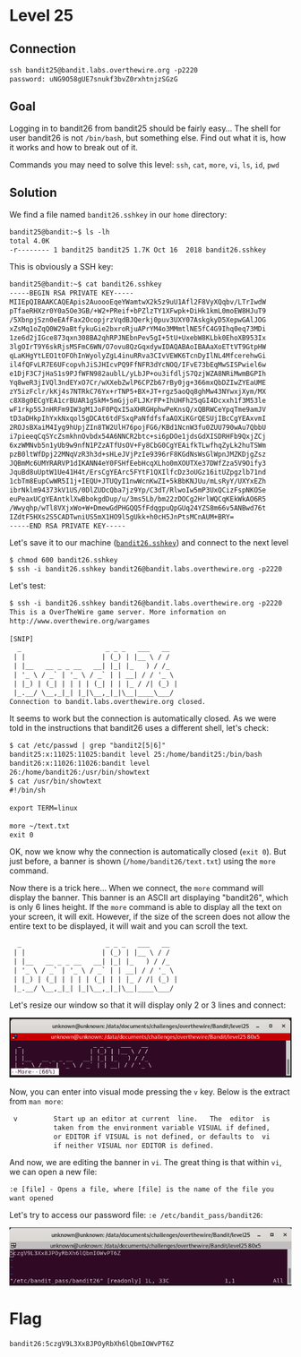 # Level 25
## Connection
~~~
ssh bandit25@bandit.labs.overthewire.org -p2220
password: uNG9O58gUE7snukf3bvZ0rxhtnjzSGzG
~~~

## Goal
Logging in to bandit26 from bandit25 should be fairly easy… The shell for user bandit26 is not `/bin/bash`, but something else. Find out what it is, how it works and how to break out of it.

Commands you may need to solve this level: `ssh`, `cat`, `more`, `vi`, `ls`, `id`, `pwd`

## Solution
We find a file named `bandit26.sshkey` in our `home` directory:
~~~
bandit25@bandit:~$ ls -lh
total 4.0K
-r-------- 1 bandit25 bandit25 1.7K Oct 16  2018 bandit26.sshkey
~~~

This is obviously a SSH key:
~~~
bandit25@bandit:~$ cat bandit26.sshkey 
-----BEGIN RSA PRIVATE KEY-----
MIIEpQIBAAKCAQEApis2AuoooEqeYWamtwX2k5z9uU1Afl2F8VyXQqbv/LTrIwdW
pTfaeRHXzr0Y0a5Oe3GB/+W2+PReif+bPZlzTY1XFwpk+DiHk1kmL0moEW8HJuT9
/5XbnpjSzn0eEAfFax2OcopjrzVqdBJQerkj0puv3UXY07AskgkyD5XepwGAlJOG
xZsMq1oZqQ0W29aBtfykuGie2bxroRjuAPrYM4o3MMmtlNE5fC4G9Ihq0eq73MDi
1ze6d2jIGce873qxn308BA2qhRPJNEbnPev5gI+5tU+UxebW8KLbk0EhoXB953Ix
3lgOIrT9Y6skRjsMSFmC6WN/O7ovu8QzGqxdywIDAQABAoIBAAaXoETtVT9GtpHW
qLaKHgYtLEO1tOFOhInWyolyZgL4inuRRva3CIvVEWK6TcnDyIlNL4MfcerehwGi
il4fQFvLR7E6UFcopvhJiSJHIcvPQ9FfNFR3dYcNOQ/IFvE73bEqMwSISPwiel6w
e1DjF3C7jHaS1s9PJfWFN982aublL/yLbJP+ou3ifdljS7QzjWZA8NRiMwmBGPIh
Yq8weR3jIVQl3ndEYxO7Cr/wXXebZwlP6CPZb67rBy0jg+366mxQbDZIwZYEaUME
zY5izFclr/kKj4s7NTRkC76Yx+rTNP5+BX+JT+rgz5aoQq8ghMw43NYwxjXym/MX
c8X8g0ECgYEA1crBUAR1gSkM+5mGjjoFLJKrFP+IhUHFh25qGI4Dcxxh1f3M53le
wF1rkp5SJnHRFm9IW3gM1JoF0PQxI5aXHRGHphwPeKnsQ/xQBRWCeYpqTme9amJV
tD3aDHkpIhYxkNxqol5gDCAt6tdFSxqPaNfdfsfaAOXiKGrQESUjIBcCgYEAxvmI
2ROJsBXaiM4Iyg9hUpjZIn8TW2UlH76pojFG6/KBd1NcnW3fu0ZUU790wAu7QbbU
i7pieeqCqSYcZsmkhnOvbdx54A6NNCR2btc+si6pDOe1jdsGdXISDRHFb9QxjZCj
6xzWMNvb5n1yUb9w9nfN1PZzATfUsOV+Fy8CbG0CgYEAifkTLwfhqZyLk2huTSWm
pzB0ltWfDpj22MNqVzR3h3d+sHLeJVjPzIe9396rF8KGdNsWsGlWpnJMZKDjgZsz
JQBmMc6UMYRARVP1dIKANN4eY0FSHfEebHcqXLho0mXOUTXe37DWfZza5V9Oify3
JquBd8uUptW1Ue41H4t/ErsCgYEArc5FYtF1QXIlfcDz3oUGz16itUZpgzlb71nd
1cbTm8EupCwWR5I1j+IEQU+JTUQyI1nwWcnKwZI+5kBbKNJUu/mLsRyY/UXYxEZh
ibrNklm94373kV1US/0DlZUDcQba7jz9Yp/C3dT/RlwoIw5mP3UxQCizFspNKOSe
euPeaxUCgYEAntklXwBbokgdDup/u/3ms5Lb/bm22zDOCg2HrlWQCqKEkWkAO6R5
/Wwyqhp/wTl8VXjxWo+W+DmewGdPHGQQ5fFdqgpuQpGUq24YZS8m66v5ANBwd76t
IZdtF5HXs2S5CADTwniUS5mX1HO9l5gUkk+h0cH5JnPtsMCnAUM+BRY=
-----END RSA PRIVATE KEY-----
~~~

Let's save it to our machine ([`bandit26.sshkey`](files/bandit26.sshkey)) and connect to the next level
~~~
$ chmod 600 bandit26.sshkey
$ ssh -i bandit26.sshkey bandit26@bandit.labs.overthewire.org -p2220
~~~

Let's test:
~~~
$ ssh -i bandit26.sshkey bandit26@bandit.labs.overthewire.org -p2220
This is a OverTheWire game server. More information on http://www.overthewire.org/wargames

[SNIP]
  _                     _ _ _   ___   __  
 | |                   | (_) | |__ \ / /  
 | |__   __ _ _ __   __| |_| |_   ) / /_  
 | '_ \ / _` | '_ \ / _` | | __| / / '_ \ 
 | |_) | (_| | | | | (_| | | |_ / /| (_) |
 |_.__/ \__,_|_| |_|\__,_|_|\__|____\___/ 
Connection to bandit.labs.overthewire.org closed.
~~~

It seems to work but the connection is automatically closed. As we were told in the instructions that bandit26 uses a different shell, let's check:

~~~
$ cat /etc/passwd | grep "bandit2[5|6]"
bandit25:x:11025:11025:bandit level 25:/home/bandit25:/bin/bash
bandit26:x:11026:11026:bandit level 26:/home/bandit26:/usr/bin/showtext
$ cat /usr/bin/showtext
#!/bin/sh

export TERM=linux

more ~/text.txt
exit 0
~~~

OK, now we know why the connection is automatically closed (`exit 0`). But just before, a banner is shown (`/home/bandit26/text.txt`) using the `more` command.

Now there is a trick here... When we connect, the `more` command will display the banner. This banner is an ASCII art displaying "bandit26", which is only 6 lines height. If the `more` command is able to display all the text on your screen, it will exit. However, if the size of the screen does not allow the entire text to be displayed, it will wait and you can scroll the text.

~~~
  _                     _ _ _   ___   __
 | |                   | (_) | |__ \ / /
 | |__   __ _ _ __   __| |_| |_   ) / /_
 | '_ \ / _` | '_ \ / _` | | __| / / '_ \
 | |_) | (_| | | | | (_| | | |_ / /| (_) |
 |_.__/ \__,_|_| |_|\__,_|_|\__|____\___/

~~~

Let's resize our window so that it will display only 2 or 3 lines and connect:

!["more1"](files/more1.png)

Now, you can enter into visual mode pressing the `v` key. Below is the extract from `man more`:
~~~
 v         Start up an editor at current  line.   The  editor  is
           taken from the environment variable VISUAL if defined,
           or EDITOR if VISUAL is not defined, or defaults to  vi
           if neither VISUAL nor EDITOR is defined.
~~~

And now, we are editing the banner in `vi`. The great thing is that within `vi`, we can open a new file:
~~~
:e [file] - Opens a file, where [file] is the name of the file you want opened
~~~

Let's try to access our password file: `:e /etc/bandit_pass/bandit26`:

!["more2"](files/more2.png)

# Flag
~~~
bandit26:5czgV9L3Xx8JPOyRbXh6lQbmIOWvPT6Z
~~~
